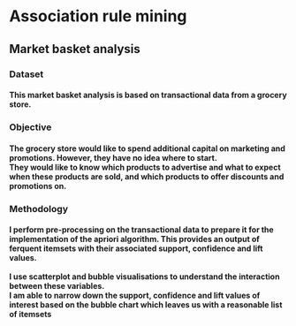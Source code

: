 # Association rule mining
## Market basket analysis

### Dataset
#### This market basket analysis is based on transactional data from a grocery store.

### Objective
#### The grocery store would like to spend additional capital on marketing and promotions. However, they have no idea where to start.<br/>They would like to know which products to advertise and what to expect when these products are sold, and which products to offer discounts and promotions on.

### Methodology
#### I perform pre-processing on the transactional data to prepare it for the implementation of the apriori algorithm. This provides an output of ferquent itemsets with their associated support, confidence and lift values.<br/><br/>I use scatterplot and bubble visualisations to understand the interaction between these variables.<br/>I am able to narrow down the support, confidence and lift values of interest based on the bubble chart which leaves us with a reasonable list of itemsets
